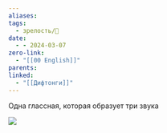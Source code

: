 ```yaml
---
aliases: 
tags:
  - зрелость/🌱
date:
  - - 2024-03-07
zero-link:
  - "[[00 English]]"
parents: 
linked:
  - "[[Дифтонги]]"
---
```

Одна глассная, которая образует три звука

![](Снимок%20экрана%202024-03-07%20в%2007.39.23.png)
